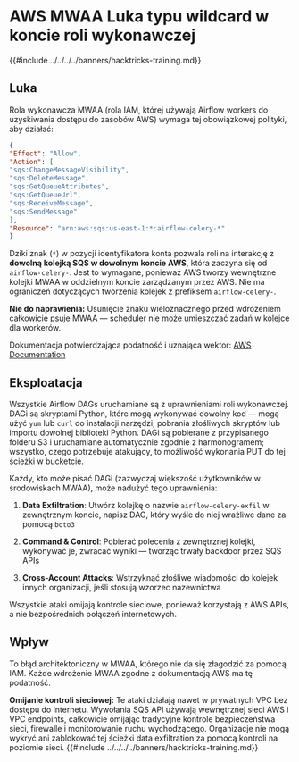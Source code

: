 # AWS MWAA Luka typu wildcard w koncie roli wykonawczej

{{#include ../../../../banners/hacktricks-training.md}}

## Luka

Rola wykonawcza MWAA (rola IAM, której używają Airflow workers do uzyskiwania dostępu do zasobów AWS) wymaga tej obowiązkowej polityki, aby działać:
```json
{
"Effect": "Allow",
"Action": [
"sqs:ChangeMessageVisibility",
"sqs:DeleteMessage",
"sqs:GetQueueAttributes",
"sqs:GetQueueUrl",
"sqs:ReceiveMessage",
"sqs:SendMessage"
],
"Resource": "arn:aws:sqs:us-east-1:*:airflow-celery-*"
}
```
Dziki znak (`*`) w pozycji identyfikatora konta pozwala roli na interakcję z **dowolną kolejką SQS w dowolnym koncie AWS**, która zaczyna się od `airflow-celery-`. Jest to wymagane, ponieważ AWS tworzy wewnętrzne kolejki MWAA w oddzielnym koncie zarządzanym przez AWS. Nie ma ograniczeń dotyczących tworzenia kolejek z prefiksem `airflow-celery-`.

**Nie do naprawienia:** Usunięcie znaku wieloznacznego przed wdrożeniem całkowicie psuje MWAA — scheduler nie może umieszczać zadań w kolejce dla workerów.

Dokumentacja potwierdzająca podatność i uznająca wektor: [AWS Documentation](https://docs.aws.amazon.com/mwaa/latest/userguide/mwaa-create-role.html)

## Eksploatacja

Wszystkie Airflow DAGs uruchamiane są z uprawnieniami roli wykonawczej. DAGi są skryptami Python, które mogą wykonywać dowolny kod — mogą użyć `yum` lub `curl` do instalacji narzędzi, pobrania złośliwych skryptów lub importu dowolnej biblioteki Python. DAGi są pobierane z przypisanego folderu S3 i uruchamiane automatycznie zgodnie z harmonogramem; wszystko, czego potrzebuje atakujący, to możliwość wykonania PUT do tej ścieżki w bucketcie.

Każdy, kto może pisać DAGi (zazwyczaj większość użytkowników w środowiskach MWAA), może nadużyć tego uprawnienia:

1. **Data Exfiltration**: Utwórz kolejkę o nazwie `airflow-celery-exfil` w zewnętrznym koncie, napisz DAG, który wyśle do niej wrażliwe dane za pomocą `boto3`

2. **Command & Control**: Pobierać polecenia z zewnętrznej kolejki, wykonywać je, zwracać wyniki — tworząc trwały backdoor przez SQS APIs

3. **Cross-Account Attacks**: Wstrzyknąć złośliwe wiadomości do kolejek innych organizacji, jeśli stosują wzorzec nazewnictwa

Wszystkie ataki omijają kontrole sieciowe, ponieważ korzystają z AWS APIs, a nie bezpośrednich połączeń internetowych.

## Wpływ

To błąd architektoniczny w MWAA, którego nie da się złagodzić za pomocą IAM. Każde wdrożenie MWAA zgodne z dokumentacją AWS ma tę podatność.

**Omijanie kontroli sieciowej:** Te ataki działają nawet w prywatnych VPC bez dostępu do internetu. Wywołania SQS API używają wewnętrznej sieci AWS i VPC endpoints, całkowicie omijając tradycyjne kontrole bezpieczeństwa sieci, firewalle i monitorowanie ruchu wychodzącego. Organizacje nie mogą wykryć ani zablokować tej ścieżki data exfiltration za pomocą kontroli na poziomie sieci.
{{#include ../../../../banners/hacktricks-training.md}}
